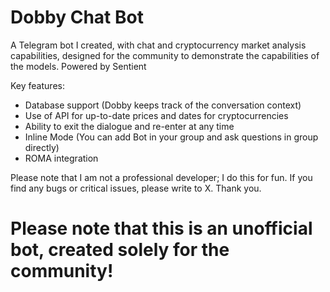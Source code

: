 # Dobby Chat Bot

A Telegram bot I created, with chat and cryptocurrency market analysis capabilities, designed for the community to demonstrate the capabilities of the models. Powered by Sentient

Key features:
- Database support (Dobby keeps track of the conversation context)
- Use of API for up-to-date prices and dates for cryptocurrencies
- Ability to exit the dialogue and re-enter at any time
- Inline Mode (You can add Bot in your group and ask questions in group directly)
- ROMA integration

Please note that I am not a professional developer; I do this for fun. If you find any bugs or critical issues, please write to X. Thank you.

# Please note that this is an unofficial bot, created solely for the community!
